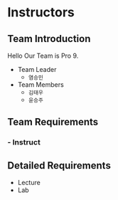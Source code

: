 # Instructors
## Team Introduction
Hello Our Team is Pro 9.
- Team Leader
    - `염승민`
- Team Members
    - `김태우`
    - `윤승주`
## Team Requirements
### - Instruct
## Detailed Requirements
- Lecture
- Lab
